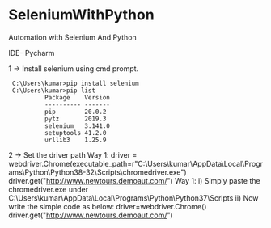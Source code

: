# SeleniumWithPython
Automation with Selenium And Python

IDE- Pycharm

1 -> Install selenium using cmd prompt.

     C:\Users\kumar>pip install selenium
     C:\Users\kumar>pip list
              Package    Version
              ---------- -------
              pip        20.0.2
              pytz       2019.3
              selenium   3.141.0
              setuptools 41.2.0
              urllib3    1.25.9
              
 2 -> Set the driver path
     Way 1:
        driver = webdriver.Chrome(executable_path=r"C:\Users\kumar\AppData\Local\Programs\Python\Python38-32\Scripts\chromedriver.exe")
        driver.get("http://www.newtours.demoaut.com/")
     Way 1: 
        i) Simply paste the chromedriver.exe under C:\Users\kumar\AppData\Local\Programs\Python\Python37\Scripts
        ii) Now write the simple code as below:
          driver=webdriver.Chrome()
         driver.get("http://www.newtours.demoaut.com/")
